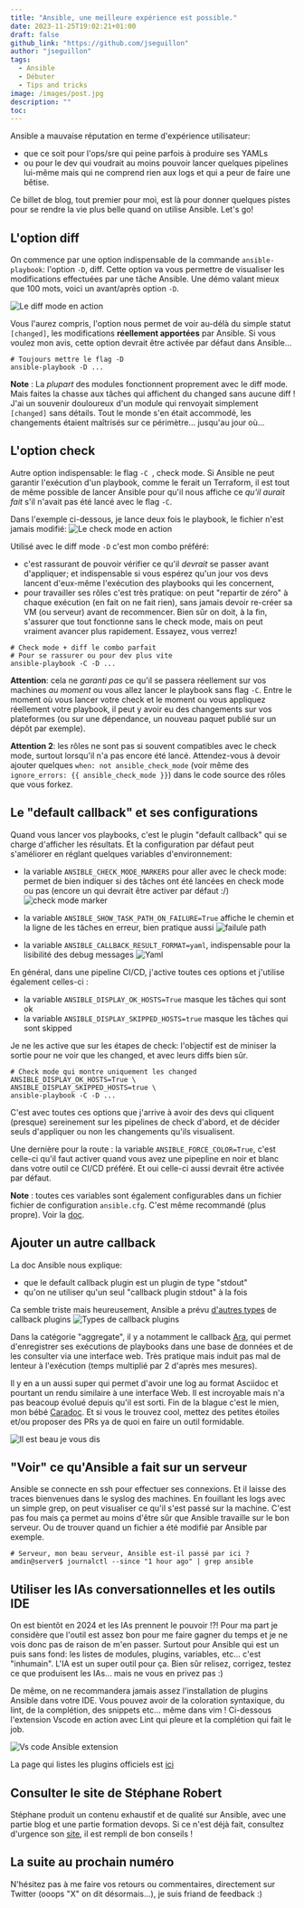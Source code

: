 ```yaml
---
title: "Ansible, une meilleure expérience est possible."
date: 2023-11-25T19:02:21+01:00
draft: false
github_link: "https://github.com/jseguillon"
author: "jseguillon"
tags:
  - Ansible
  - Débuter
  - Tips and tricks
image: /images/post.jpg
description: ""
toc:
---
```



Ansible a mauvaise réputation en terme d'expérience utilisateur:
* que ce soit pour l'ops/sre qui peine parfois à produire ses YAMLs
* ou pour le dev qui voudrait au moins pouvoir lancer quelques pipelines lui-même mais qui ne comprend rien aux logs et qui a peur de faire une bêtise.


Ce billet de blog, tout premier pour moi, est là pour donner quelques pistes pour se rendre la vie plus belle quand on utilise Ansible. Let's go!


## L'option diff


On commence par une option indispensable de la commande `ansible-playbook`: l'option `-D`, diff. Cette option va vous permettre de visualiser les modifications effectuées par une tâche Ansible. Une démo valant mieux que 100 mots, voici un avant/après option `-D`.


![Le diff mode en action](/images/blogs/01-ansible-facile/diff_mod.png "Le diff mode en action")


Vous l'aurez compris, l'option nous permet de voir au-délà du simple statut `[changed]`, les modifications **réellement apportées** par Ansible. Si vous voulez mon avis, cette option devrait être activée par défaut dans Ansible...


```
# Toujours mettre le flag -D
ansible-playbook -D ...
```


**Note** : La *plupart* des modules fonctionnent proprement avec le diff mode. Mais faites la chasse aux tâches qui affichent du changed sans aucune diff ! J'ai un souvenir douloureux d'un module qui renvoyait simplement `[changed]` sans détails. Tout le monde s'en était accommodé, les changements étaient maîtrisés sur ce périmètre... jusqu'au jour où...


## L'option check


Autre option indispensable: le flag `-C `, check mode. Si Ansible ne peut garantir l'exécution d'un playbook, comme le ferait un Terraform, il est tout de même possible de lancer Ansible pour qu'il nous affiche ce *qu'il aurait fait* s'il n'avait pas été lancé avec le flag `-C`.


Dans l'exemple ci-dessous, je lance deux fois le playbook, le fichier n'est jamais modifié:
![Le check mode en action](/images/blogs/01-ansible-facile/check_mod.png "Le check mode en action")


Utilisé avec le diff mode `-D` c'est mon combo préféré:
* c'est rassurant de pouvoir vérifier ce qu'il *devrait* se passer avant d'appliquer; et indispensable si vous espérez qu'un jour vos devs lancent d'eux-même l'exécution des playbooks qui les concernent,
* pour travailler ses rôles c'est très pratique: on peut "repartir de zéro" à chaque exécution (en fait on ne fait rien), sans jamais devoir re-créer sa VM (ou serveur) avant de recommencer. Bien sûr on doit, à la fin, s'assurer que tout fonctionne sans le check mode, mais on peut vraiment avancer plus rapidement. Essayez, vous verrez!


```
# Check mode + diff le combo parfait
# Pour se rassurer ou pour dev plus vite
ansible-playbook -C -D ...
```


**Attention**: cela ne *garanti pas* ce qu'il se passera réellement sur vos machines *au moment* ou vous allez lancer le playbook sans flag `-C`. Entre le moment où vous lancer votre check et le moment ou vous appliquez réellement votre playbook, il peut y avoir eu des changements sur vos plateformes (ou sur une dépendance, un nouveau paquet publié sur un dépôt par exemple).


**Attention 2**: les rôles ne sont pas si souvent compatibles avec le check mode, surtout lorsqu'il n'a pas encore été lancé. Attendez-vous à devoir ajouter quelques `when: not ansible_check_mode` (voir même des `ignore_errors: {{ ansible_check_mode }}`) dans le code source des rôles que vous forkez.


## Le "default callback" et ses configurations


Quand vous lancer vos playbooks, c'est le plugin "default callback" qui se charge d'afficher les résultats. Et la configuration par défaut peut s'améliorer en réglant quelques variables d'environnement:
* la variable `ANSIBLE_CHECK_MODE_MARKERS` pour aller avec le check mode: permet de bien indiquer si des tâches ont été lancées en check mode ou pas (encore un qui devrait être activer par défaut :/)
![check mode marker](/images/blogs/01-ansible-facile/check_mod_marker.png "Check mode marker")


- la variable `ANSIBLE_SHOW_TASK_PATH_ON_FAILURE=True` affiche le chemin et la ligne de les tâches en erreur, bien pratique aussi
![failule path](/images/blogs/01-ansible-facile/fail_path.png "Failure path")


* la variable `ANSIBLE_CALLBACK_RESULT_FORMAT=yaml`, indispensable pour la lisibilité des debug messages
![Yaml](/images/blogs/01-ansible-facile/yaml_format.png "Yaml")


En général, dans une pipeline CI/CD, j'active toutes ces options et j'utilise également celles-ci :
* la variable `ANSIBLE_DISPLAY_OK_HOSTS=True` masque les tâches qui sont ok
* la variable `ANSIBLE_DISPLAY_SKIPPED_HOSTS=true` masque les tâches qui sont skipped


Je ne les active que sur les étapes de check: l'objectif est de miniser la sortie pour ne voir que les changed, et avec leurs diffs bien sûr.


```
# Check mode qui montre uniquement les changed
ANSIBLE_DISPLAY_OK_HOSTS=True \
ANSIBLE_DISPLAY_SKIPPED_HOSTS=true \
ansible-playbook -C -D ...
```


C'est avec toutes ces options que j'arrive à avoir des devs qui cliquent (presque) sereinement sur les pipelines de check d'abord, et de décider seuls d'appliquer ou non les changements qu'ils visualisent.


Une dernière pour la route : la variable `ANSIBLE_FORCE_COLOR=True`, c'est celle-ci qu'il faut activer quand vous avez une pipepline en noir et blanc dans votre outil ce CI/CD préféré. Et oui celle-ci aussi devrait être activée par défaut.


**Note** : toutes ces variables sont également configurables dans un fichier fichier de configuration `ansible.cfg`. C'est même recommandé (plus propre). Voir la [doc](https://docs.ansible.com/ansible/latest/collections/ansible/builtin/default_callback.html).


## Ajouter un autre callback


La doc Ansible nous explique:
* que le default callback plugin est un plugin de type "stdout"
* qu'on ne utiliser qu'un seul "callback plugin stdout" à la fois


Ca semble triste mais heureusement, Ansible a prévu [d'autres types](https://docs.ansible.com/ansible/latest/plugins/callback.html) de callback plugins
![Types de callback plugins](/images/blogs/01-ansible-facile/ansible_doc_callback_plugins.png "Types de callback plugins")


Dans la catégorie "aggregate", il y a notamment le callback [Ara](https://ara.recordsansible.org/), qui permet d'enregistrer ses exécutions de playbooks dans une base de données et de les consulter via une interface web. Très pratique mais induit pas mal de lenteur à l'exécution (temps multiplié par 2 d'après mes mesures).


Il y en a un aussi super qui permet d'avoir une log au format Asciidoc et pourtant un rendu similaire à une interface Web. Il est incroyable mais n'a pas beacoup évolué depuis qu'il est sorti. Fin de la blague c'est le mien, mon bébé [Caradoc](https://github.com/jseguillon/caradoc). Et si vous le trouvez cool, mettez des petites étoiles et/ou proposer des PRs ya de quoi en faire un outil formidable.


![Il est beau je vous dis](/images/blogs/01-ansible-facile/caradoc.png "Je me suis réveillé, j'avais envie de manger des logs.")


## "Voir" ce qu'Ansible a fait sur un serveur


Ansible se connecte en ssh pour effectuer ses connexions. Et il laisse des traces bienvenues dans le syslog des machines. En fouillant les logs avec un simple grep, on peut visualiser ce qu'il s'est passé sur la machine. C'est pas fou mais ça permet au moins d'être sûr que Ansible travaille sur le bon serveur. Ou de trouver quand un fichier a été modifié par Ansible par exemple.


```
# Serveur, mon beau serveur, Ansible est-il passé par ici ?
amdin@server$ journalctl --since "1 hour ago" | grep ansible
```


## Utiliser les IAs conversationnelles et les outils IDE


On est bientôt en 2024 et les IAs prennent le pouvoir !?! Pour ma part je considère que l'outil est assez bon pour me faire gagner du temps et je ne vois donc pas de raison de m'en passer. Surtout pour Ansible qui est un puis sans fond: les listes de modules, plugins, variables, etc... c'est "inhumain". L'IA est un super outil pour ça. Bien sûr relisez, corrigez, testez ce que produisent les IAs... mais ne vous en privez pas :)


De même, on ne recommandera jamais assez l'installation de plugins Ansible dans votre IDE. Vous pouvez avoir de la coloration syntaxique, du lint, de la complétion, des snippets etc... même dans vim ! Ci-dessous l'extension Vscode en action avec Lint qui pleure et la complétion qui fait le job.


![Vs code Ansible extension](/images/blogs/01-ansible-facile/caradoc.png "Vs code Ansible extension")


La page qui listes les plugins officiels est [ici](https://ansible.readthedocs.io/projects/language-server/)


## Consulter le site de Stéphane Robert


Stéphane produit un contenu exhaustif et de qualité sur Ansible, avec une partie blog et une partie formation devops. Si ce n'est déjà fait, consultez d'urgence son [site](https://blog.stephane-robert.info/), il est rempli de bon conseils !


## La suite au prochain numéro


N'hésitez pas à me faire vos retours ou commentaires, directement sur Twitter (ooops "X" on dit désormais...), je suis friand de feedback :)
